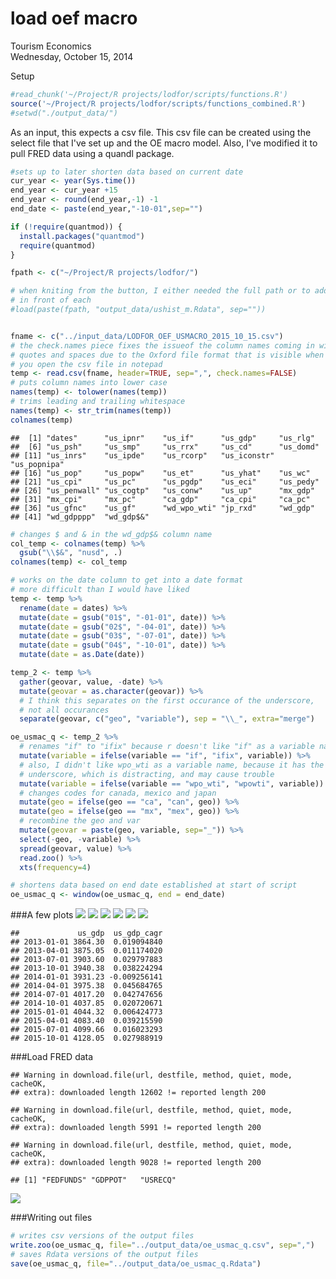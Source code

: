 # load oef macro
Tourism Economics  
Wednesday, October 15, 2014  


Setup

```r
#read_chunk('~/Project/R projects/lodfor/scripts/functions.R')
source('~/Project/R projects/lodfor/scripts/functions_combined.R')
#setwd("./output_data/")
```



As an input, this expects a csv file. This csv file can be created using the
select file that I've set up and the OE macro model.
Also, I've modified it to pull FRED data using a quandl package.


```r
#sets up to later shorten data based on current date 
cur_year <- year(Sys.time())
end_year <- cur_year +15
end_year <- round(end_year,-1) -1
end_date <- paste(end_year,"-10-01",sep="")
```



```r
if (!require(quantmod)) {
  install.packages("quantmod")
  require(quantmod)
}

fpath <- c("~/Project/R projects/lodfor/")

# when kniting from the button, I either needed the full path or to add "../" 
# in front of each
#load(paste(fpath, "output_data/ushist_m.Rdata", sep=""))


fname <- c("../input_data/LODFOR_OEF_USMACRO_2015_10_15.csv")
# the check.names piece fixes the issueof the column names coming in with
# quotes and spaces due to the Oxford file format that is visible when 
# you open the csv file in notepad
temp <- read.csv(fname, header=TRUE, sep=",", check.names=FALSE) 
# puts column names into lower case
names(temp) <- tolower(names(temp))
# trims leading and trailing whitespace
names(temp) <- str_trim(names(temp))
colnames(temp)
```

```
##  [1] "dates"      "us_ipnr"    "us_if"      "us_gdp"     "us_rlg"    
##  [6] "us_psh"     "us_smp"     "us_rrx"     "us_cd"      "us_domd"   
## [11] "us_inrs"    "us_ipde"    "us_rcorp"   "us_iconstr" "us_popnipa"
## [16] "us_pop"     "us_popw"    "us_et"      "us_yhat"    "us_wc"     
## [21] "us_cpi"     "us_pc"      "us_pgdp"    "us_eci"     "us_pedy"   
## [26] "us_penwall" "us_cogtp"   "us_conw"    "us_up"      "mx_gdp"    
## [31] "mx_cpi"     "mx_pc"      "ca_gdp"     "ca_cpi"     "ca_pc"     
## [36] "us_gfnc"    "us_gf"      "wd_wpo_wti" "jp_rxd"     "wd_gdp"    
## [41] "wd_gdpppp"  "wd_gdp$&"
```

```r
# changes $ and & in the wd_gdp$& column name
col_temp <- colnames(temp) %>%
  gsub("\\$&", "nusd", .)
colnames(temp) <- col_temp

# works on the date column to get into a date format
# more difficult than I would have liked
temp <- temp %>%
  rename(date = dates) %>%
  mutate(date = gsub("01$", "-01-01", date)) %>%
  mutate(date = gsub("02$", "-04-01", date)) %>%
  mutate(date = gsub("03$", "-07-01", date)) %>%
  mutate(date = gsub("04$", "-10-01", date)) %>%
  mutate(date = as.Date(date))

temp_2 <- temp %>%
  gather(geovar, value, -date) %>%
  mutate(geovar = as.character(geovar)) %>%
  # I think this separates on the first occurance of the underscore, 
  # not all occurances
  separate(geovar, c("geo", "variable"), sep = "\\_", extra="merge") 

oe_usmac_q <- temp_2 %>%
  # renames "if" to "ifix" because r doesn't like "if" as a variable name
  mutate(variable = ifelse(variable == "if", "ifix", variable)) %>%
  # also, I didn't like wpo_wti as a variable name, because it has the 
  # underscore, which is distracting, and may cause trouble
  mutate(variable = ifelse(variable == "wpo_wti", "wpowti", variable)) %>%
  # changes codes for canada, mexico and japan
  mutate(geo = ifelse(geo == "ca", "can", geo)) %>%
  mutate(geo = ifelse(geo == "mx", "mex", geo)) %>%
  # recombine the geo and var
  mutate(geovar = paste(geo, variable, sep="_")) %>%
  select(-geo, -variable) %>%
  spread(geovar, value) %>%
  read.zoo() %>%
  xts(frequency=4)

# shortens data based on end date established at start of script
oe_usmac_q <- window(oe_usmac_q, end = end_date)
```

###A few plots
![](040_load_usmacro_files/figure-html/plots-1.png) ![](040_load_usmacro_files/figure-html/plots-2.png) ![](040_load_usmacro_files/figure-html/plots-3.png) ![](040_load_usmacro_files/figure-html/plots-4.png) ![](040_load_usmacro_files/figure-html/plots-5.png) ![](040_load_usmacro_files/figure-html/plots-6.png) 

```
##             us_gdp  us_gdp_cagr
## 2013-01-01 3864.30  0.019094840
## 2013-04-01 3875.05  0.011174020
## 2013-07-01 3903.60  0.029797883
## 2013-10-01 3940.38  0.038224294
## 2014-01-01 3931.23 -0.009256141
## 2014-04-01 3975.38  0.045684765
## 2014-07-01 4017.20  0.042747656
## 2014-10-01 4037.85  0.020720671
## 2015-01-01 4044.32  0.006424773
## 2015-04-01 4083.40  0.039215590
## 2015-07-01 4099.66  0.016023293
## 2015-10-01 4128.05  0.027988919
```

###Load FRED data

```
## Warning in download.file(url, destfile, method, quiet, mode, cacheOK,
## extra): downloaded length 12602 != reported length 200
```

```
## Warning in download.file(url, destfile, method, quiet, mode, cacheOK,
## extra): downloaded length 5991 != reported length 200
```

```
## Warning in download.file(url, destfile, method, quiet, mode, cacheOK,
## extra): downloaded length 9028 != reported length 200
```

```
## [1] "FEDFUNDS" "GDPPOT"   "USRECQ"
```

![](040_load_usmacro_files/figure-html/fred_data-1.png) 

###Writing out files

```r
# writes csv versions of the output files
write.zoo(oe_usmac_q, file="../output_data/oe_usmac_q.csv", sep=",")
# saves Rdata versions of the output files
save(oe_usmac_q, file="../output_data/oe_usmac_q.Rdata")
```

